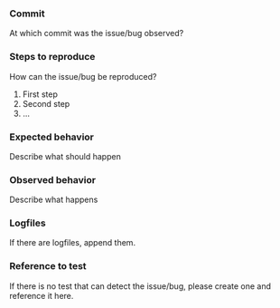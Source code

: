 ### Commit
At which commit was the issue/bug observed?

### Steps to reproduce
How can the issue/bug be reproduced?
1. First step
2. Second step
3. ...

### Expected behavior
Describe what should happen

### Observed behavior
Describe what happens

### Logfiles
If there are logfiles, append them.

### Reference to test
If there is no test that can detect the issue/bug, please create one and
reference it here.
